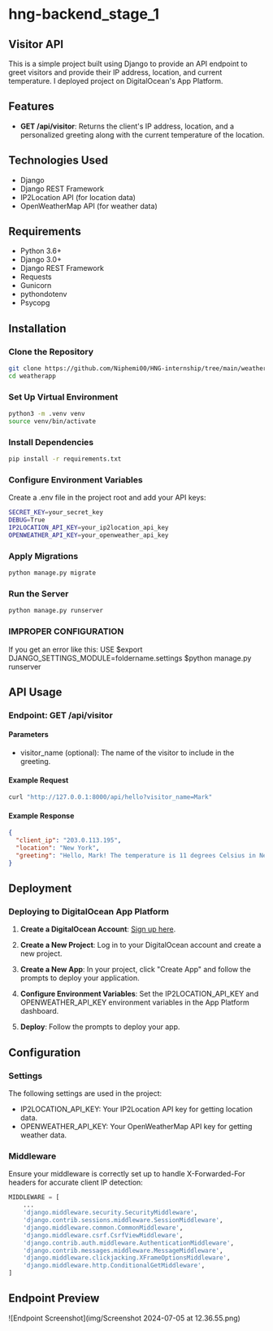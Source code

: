 # hng-backend_stage_1

## Visitor API

This is a simple project built using Django to provide an API endpoint to greet visitors and provide their IP address, location, and current temperature. I deployed project on DigitalOcean's App Platform.

## Features

- **GET /api/visitor**: Returns the client's IP address, location, and a personalized greeting along with the current temperature of the location.

## Technologies Used

- Django
- Django REST Framework
- IP2Location API (for location data)
- OpenWeatherMap API (for weather data)

## Requirements

- Python 3.6+
- Django 3.0+
- Django REST Framework
- Requests
- Gunicorn
- pythondotenv
- Psycopg

## Installation

### Clone the Repository

```bash
git clone https://github.com/Niphemi00/HNG-internship/tree/main/weatherapp
cd weatherapp
```

### Set Up Virtual Environment

```bash
python3 -m .venv venv
source venv/bin/activate
```

### Install Dependencies

```bash
pip install -r requirements.txt
```

### Configure Environment Variables

Create a .env file in the project root and add your API keys:

```bash
SECRET_KEY=your_secret_key
DEBUG=True
IP2LOCATION_API_KEY=your_ip2location_api_key
OPENWEATHER_API_KEY=your_openweather_api_key
```

### Apply Migrations

```bash
python manage.py migrate
```

### Run the Server

```bash
python manage.py runserver
```
### IMPROPER CONFIGURATION 
If you get an error like this:
  USE
  $export DJANGO_SETTINGS_MODULE=foldername.settings
  $python manage.py runserver
## API Usage

### Endpoint: GET /api/visitor

#### Parameters

- visitor_name (optional): The name of the visitor to include in the greeting.

#### Example Request

```bash
curl "http://127.0.0.1:8000/api/hello?visitor_name=Mark"
```

#### Example Response

```json
{
  "client_ip": "203.0.113.195",
  "location": "New York",
  "greeting": "Hello, Mark! The temperature is 11 degrees Celsius in New York"
}
```

## Deployment

### Deploying to DigitalOcean App Platform

1. **Create a DigitalOcean Account**: [Sign up here](https://www.digitalocean.com).

2. **Create a New Project**: Log in to your DigitalOcean account and create a new project.

3. **Create a New App**: In your project, click "Create App" and follow the prompts to deploy your application.

4. **Configure Environment Variables**: Set the IP2LOCATION_API_KEY and OPENWEATHER_API_KEY environment variables in the App Platform dashboard.

5. **Deploy**: Follow the prompts to deploy your app.

## Configuration

### Settings

The following settings are used in the project:

- IP2LOCATION_API_KEY: Your IP2Location API key for getting location data.
- OPENWEATHER_API_KEY: Your OpenWeatherMap API key for getting weather data.

### Middleware

Ensure your middleware is correctly set up to handle X-Forwarded-For headers for accurate client IP detection:

```python
MIDDLEWARE = [
    ...
    'django.middleware.security.SecurityMiddleware',
    'django.contrib.sessions.middleware.SessionMiddleware',
    'django.middleware.common.CommonMiddleware',
    'django.middleware.csrf.CsrfViewMiddleware',
    'django.contrib.auth.middleware.AuthenticationMiddleware',
    'django.contrib.messages.middleware.MessageMiddleware',
    'django.middleware.clickjacking.XFrameOptionsMiddleware',
    'django.middleware.http.ConditionalGetMiddleware',
]
```

## Endpoint Preview

![Endpoint Screenshot](img/Screenshot 2024-07-05 at 12.36.55.png)